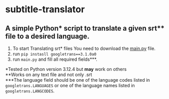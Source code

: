 
# subtitle-translator

## A simple Python* script to translate a given **srt**** file to a desired language.
1. To start Translating srt* files You need to download the [main.py](https://github.com/kfir36/subtitle-translator/blob/main/main.py) file.  
2. run  `pip instasll googletrans==3.1.0a0`  
3. run `main.py` and fill all required fields***.  

*Tested on Python version 3.12.4 but **may** work on others  
**Works on any text file and not only .srt  
***The language field should be one of the language codes listed in `googletrans.LANGUAGES` or one of the language names listed in `googletrans.LANGCODES`.  


